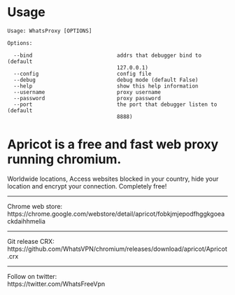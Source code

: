 Usage
=====

```
Usage: WhatsProxy [OPTIONS]

Options:

  --bind                           addrs that debugger bind to (default
                                   127.0.0.1)
  --config                         config file
  --debug                          debug mode (default False)
  --help                           show this help information
  --username                       proxy username
  --password                       proxy password
  --port                           the port that debugger listen to (default
                                   8888)
```
# Apricot is a free and fast web proxy running chromium.

Worldwide locations, Access websites blocked in your country, hide your location and encrypt your connection. Completely free!
<hr>
Chrome web store:<br>
https://chrome.google.com/webstore/detail/apricot/fobkjmjepodfhggkgoeackdaihhmelia
<hr>
Git release CRX:<br>
https://github.com/WhatsVPN/chromium/releases/download/apricot/Apricot.crx
<hr>
Follow on twitter:<br>
https://twitter.com/WhatsFreeVpn

